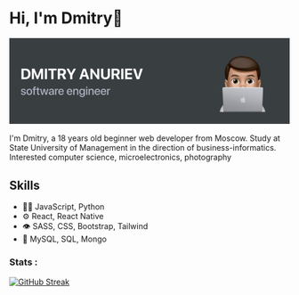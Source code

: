 # Hi, I'm Dmitry👋

<img src="https://raw.githubusercontent.com/Dimasikkkk/Dimasikkkk/main/img/main.png" alt="banner about me">


I'm Dmitry, a 18 years old beginner web developer from Moscow. Study at State University of Management in the direction of business-informatics. Interested computer science, microelectronics, photography


## Skills
- 👨‍💻 JavaScript, Python
- ⚙️ React, React Native
- 👁️ SASS, CSS, Bootstrap, Tailwind
- 💽 MySQL, SQL, Mongo



### Stats :
[![GitHub Streak](http://github-readme-streak-stats.herokuapp.com?user=Dimasikkkk&theme=github-dark-blue&hide_border=true&date_format=j%20M%5B%20Y%5D)](https://git.io/streak-stats)

